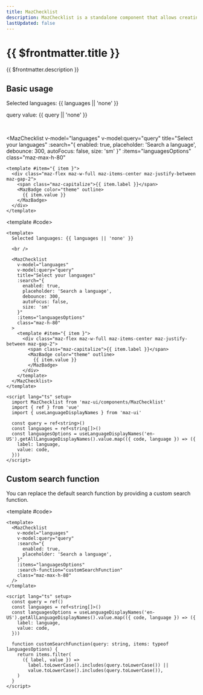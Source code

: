 ```yaml
---
title: MazChecklist
description: MazChecklist is a standalone component that allows creating a checklist with integrated search functionality. It provides a flexible and customizable user interface for selecting multiple items from a list of options. The component supports real-time search, color customization, and displays messages when no results are found.
lastUpdated: false
---
```


# {{ $frontmatter.title }}

{{ $frontmatter.description }}

<!--@include: ./../.vitepress/mixins/getting-started.md-->

## Basic usage

<ComponentDemo expanded>

  Selected languages: {{ languages || 'none' }}

  query value: {{ query || 'none' }}

  <br />

  <MazChecklist
    v-model="languages"
    v-model:query="query"
    title="Select your languages"
    :search="{
      enabled: true,
      placeholder: 'Search a language',
      debounce: 300,
      autoFocus: false,
      size: 'sm'
    }"
    :items="languagesOptions"
    class="maz-max-h-80"
  >
    <template #item="{ item }">
      <div class="maz-flex maz-w-full maz-items-center maz-justify-between maz-gap-2">
        <span class="maz-capitalize">{{ item.label }}</span>
        <MazBadge color="theme" outline>
          {{ item.value }}
        </MazBadge>
      </div>
    </template>
  </MazChecklist>

  <template #code>

  ```vue
  <template>
    Selected languages: {{ languages || 'none' }}

    <br />

    <MazChecklist
      v-model="languages"
      v-model:query="query"
      title="Select your languages"
      :search="{
        enabled: true,
        placeholder: 'Search a language',
        debounce: 300,
        autoFocus: false,
        size: 'sm'
      }"
      :items="languagesOptions"
      class="maz-h-80"
    >
      <template #item="{ item }">
        <div class="maz-flex maz-w-full maz-items-center maz-justify-between maz-gap-2">
          <span class="maz-capitalize">{{ item.label }}</span>
          <MazBadge color="theme" outline>
            {{ item.value }}
          </MazBadge>
        </div>
      </template>
    </MazChecklist>
  </template>

  <script lang="ts" setup>
    import MazChecklist from 'maz-ui/components/MazChecklist'
    import { ref } from 'vue'
    import { useLanguageDisplayNames } from 'maz-ui'

    const query = ref<string>()
    const languages = ref<string[]>()
    const languagesOptions = useLanguageDisplayNames('en-US').getAllLanguageDisplayNames().value.map(({ code, language }) => ({
      label: language,
      value: code,
    }))
  </script>
  ```

  </template>
</ComponentDemo>

## Custom search function

You can replace the default search function by providing a custom search function.

<ComponentDemo>
  <MazChecklist
    v-model="languages"
    v-model:query="query"
    :search="{
      enabled: true,
      placeholder: 'Search a language',
    }"
    :items="languagesOptions"
    :search-function="customSearchFunction"
    class="maz-max-h-80"
  />

  <template #code>

  ```vue
  <template>
    <MazChecklist
      v-model="languages"
      v-model:query="query"
      :search="{
        enabled: true,
        placeholder: 'Search a language',
      }"
      :items="languagesOptions"
      :search-function="customSearchFunction"
      class="maz-max-h-80"
    />
  </template>

  <script lang="ts" setup>
    const query = ref()
    const languages = ref<string[]>()
    const languagesOptions = useLanguageDisplayNames('en-US').getAllLanguageDisplayNames().value.map(({ code, language }) => ({
      label: language,
      value: code,
    }))

    function customSearchFunction(query: string, items: typeof languagesOptions) {
      return items.filter(
        ({ label, value }) =>
          label.toLowerCase().includes(query.toLowerCase()) ||
          value.toLowerCase().includes(query.toLowerCase()),
      )
    }
  </script>
  ```

  </template>
</ComponentDemo>

<!--@include: ./../.vitepress/generated-docs/maz-checklist.doc.md-->

<script lang="ts" setup>
  import { ref } from 'vue'
  import { useLanguageDisplayNames } from 'maz-ui'
  const query = ref()
  const languages = ref<string[]>()
  const languagesOptions = useLanguageDisplayNames('en-US').getAllLanguageDisplayNames().value.map(({ code, language }) => ({
    label: language,
    value: code,
  }))

  function customSearchFunction(query: string, items: typeof languagesOptions) {
    return items.filter(
      ({ label, value }) =>
        label.toLowerCase().includes(query.toLowerCase()) ||
        value.toLowerCase().includes(query.toLowerCase()),
    )
  }
</script>
